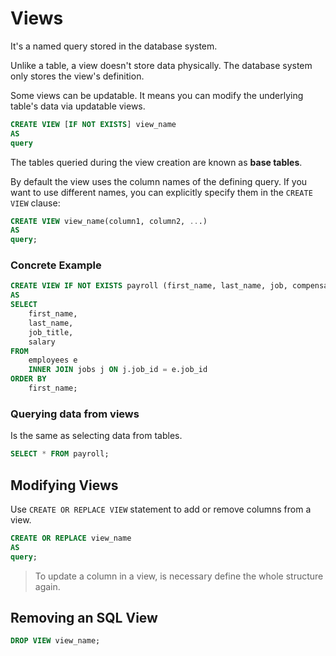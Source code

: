 # Views
It's a named query stored in the database system.

Unlike a table, a view doesn't store data physically. The database system only stores the view's definition.

Some views can be updatable. It means you can modify the underlying table's data via updatable views.
```SQL
CREATE VIEW [IF NOT EXISTS] view_name
AS
query
```

The tables queried during the view creation are known as **base tables**.

By default the view uses the column names of the defining query. If you want to use different names, you can explicitly specify them in the `CREATE VIEW` clause:
```sql
CREATE VIEW view_name(column1, column2, ...)
AS
query;
```
### Concrete Example
```SQL
CREATE VIEW IF NOT EXISTS payroll (first_name, last_name, job, compensation)
AS
SELECT
	first_name,
	last_name,
	job_title,
	salary
FROM
	employees e
	INNER JOIN jobs j ON j.job_id = e.job_id
ORDER BY
	first_name;
```
### Querying data from views
Is the same as selecting data from tables.
```SQL
SELECT * FROM payroll;
```
## Modifying Views
Use `CREATE OR REPLACE VIEW` statement to add or remove columns from a view.
```SQL
CREATE OR REPLACE view_name
AS
query;
```

>To update a column in a view, is necessary define the whole structure again.
## Removing an SQL View
```SQL
DROP VIEW view_name;
```